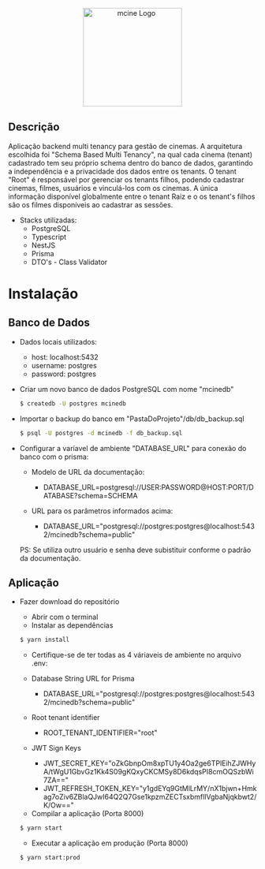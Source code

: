<p align="center">
  <a href="http://marcosnascimento.vercel.app/" target="blank"><img src="https://res.cloudinary.com/dpmbuqjqj/image/upload/v1702862537/logo.mcine_mjupbm.svg" width="200" alt="mcine Logo" /></a>
</p>

## Descrição

Aplicação backend multi tenancy para gestão de cinemas.
A arquitetura escolhida foi "Schema Based Multi Tenancy", na qual cada cinema (tenant) cadastrado tem seu próprio schema dentro do banco de dados, garantindo a independência e a privacidade dos dados entre os tenants. 
O tenant "Root" é responsável por gerenciar os tenants filhos, podendo cadastrar cinemas, filmes, usuários e vinculá-los com os cinemas. 
A única informação disponível globalmente entre o tenant Raiz e o os tenant's filhos são os filmes disponíveis ao cadastrar as sessões.

- Stacks utilizadas:
	* PostgreSQL
	* Typescript
	* NestJS
	* Prisma
	* DTO's - Class Validator

# Instalação

## Banco de Dados
- Dados locais utilizados:
	* host: localhost:5432 
	* username: postgres
	* password: postgres

- Criar um novo banco de dados PostgreSQL com nome "mcinedb"

    ```bash
    $ createdb -U postgres mcinedb
    ```
			
- Importar o backup do banco em "PastaDoProjeto"/db/db_backup.sql
  
    ```bash
    $ psql -U postgres -d mcinedb -f db_backup.sql
    ```
		
- Configurar a varíavel de ambiente "DATABASE_URL" para conexão do banco com o prisma:	
	* Modelo de URL da documentação: 
		* DATABASE_URL=postgresql://USER:PASSWORD@HOST:PORT/DATABASE?schema=SCHEMA

	* URL para os parâmetros informados acima:
		* DATABASE_URL="postgresql://postgres:postgres@localhost:5432/mcinedb?schema=public"
	
	PS: Se utiliza outro usuário e senha deve subistituir conforme o padrão da documentação.

## Aplicação
  - Fazer download do repositório
	- Abrir com o terminal
	- Instalar as dependências
    
	```bash
	$ yarn install
	```
  
	- Certifique-se de ter todas as 4 váriaveis de ambiente no arquivo .env:
	*  Database String URL for Prisma
		- DATABASE_URL="postgresql://postgres:postgres@localhost:5432/mcinedb?schema=public"

	* Root tenant identifier
		- ROOT_TENANT_IDENTIFIER="root"

	* JWT Sign Keys
		- JWT_SECRET_KEY="oZkGbnpOm8xpTU1y4Oa2ge6TPlEihZJWHyA/tWgU1GbvGz1Kk4S09gKQxyCKCMSy8D6kdqsPI8cmOQSzbWi7ZA=="
		- JWT_REFRESH_TOKEN_KEY="y1gdEYq9GtMlLrMY/nX1bjwn+Hmkag7oZiv6ZBlaQJwI64Q2Q7Gse1kpzmZECTsxbmfllVgbaNjqkbwt2/K/Ow=="
	
	- Compilar a aplicação (Porta 8000)
   
	```bash
	$ yarn start
	```
  	- Executar a aplicação em produção (Porta 8000)
     
	```bash
	$ yarn start:prod
	```

